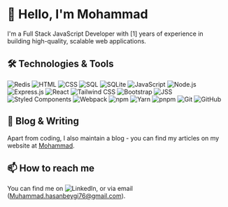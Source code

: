 # 👋 Hello, I'm Mohammad

I'm a Full Stack JavaScript Developer with [1] years of experience in building high-quality, scalable web applications. 

## 🛠️ Technologies & Tools

![Redis](https://img.shields.io/badge/-Redis-black?style=flat-square&logo=redis)
![HTML](https://img.shields.io/badge/-HTML-black?style=flat-square&logo=html5)
![CSS](https://img.shields.io/badge/-CSS-black?style=flat-square&logo=css3)
![SQL](https://img.shields.io/badge/-SQL-black?style=flat-square&logo=sql)
![SQLite](https://img.shields.io/badge/-SQLite-black?style=flat-square&logo=sqlite)
![JavaScript](https://img.shields.io/badge/-JavaScript-black?style=flat-square&logo=javascript)
![Node.js](https://img.shields.io/badge/-Node.js-black?style=flat-square&logo=Node.js)
![Express.js](https://img.shields.io/badge/-Express.js-black?style=flat-square&logo=express)
![React](https://img.shields.io/badge/-React-black?style=flat-square&logo=react)
![Tailwind CSS](https://img.shields.io/badge/-Tailwind%20CSS-black?style=flat-square&logo=tailwind-css)
![Bootstrap](https://img.shields.io/badge/-Bootstrap-black?style=flat-square&logo=bootstrap)
![JSS](https://img.shields.io/badge/-JSS-black?style=flat-square&logo=jss)
![Styled Components](https://img.shields.io/badge/-Styled%20Components-black?style=flat-square&logo=styled-components)
![Webpack](https://img.shields.io/badge/-Webpack-black?style=flat-square&logo=webpack)
![npm](https://img.shields.io/badge/-npm-black?style=flat-square&logo=npm)
![Yarn](https://img.shields.io/badge/-Yarn-black?style=flat-square&logo=yarn)
![pnpm](https://img.shields.io/badge/-pnpm-black?style=flat-square&logo=pnpm)
![Git](https://img.shields.io/badge/-Git-black?style=flat-square&logo=git)
![GitHub](https://img.shields.io/badge/-GitHub-black?style=flat-square&logo=github)

## 📝 Blog & Writing

Apart from coding, I also maintain a blog - you can find my articles on my website at [Mohammad](https://mohammad.hasanbeygi.site/).

## 📫 How to reach me

You can find me on ![LinkedIn][2.2], or via email (Muhammad.hasanbeygi76@gmail.com).

<!-- Icons -->

[2.2]: https://raw.githubusercontent.com/MartinHeinz/MartinHeinz/master/linkedin-3-16.png (LinkedIn icon without padding)

<!-- Links to your social media accounts -->

[2]: [https://www.linkedin.com/in/yourusername/](https://www.linkedin.com/in/mohammad-hasanbeygi/)
